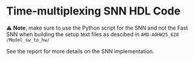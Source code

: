 # Time-multiplexing SNN HDL Code

⚠️ **Note**, make sure to use the Python script for the SNN and not the Fast SNN when building the setup text files as descibed in `AMD-AOHW25_620
/Model_sw_to_hw/`

See the report for more details on the SNN implementation.
